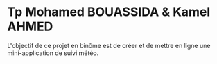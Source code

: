 # Tp Mohamed BOUASSIDA & Kamel AHMED
L'objectif de ce projet en binôme est de créer et de mettre en ligne une mini-application de suivi météo.
